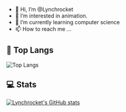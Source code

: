 - 👋 Hi, I’m @Lynchrocket
- 👀 I’m interested in animation.
- 🌱 I’m currently learning computer science
- 📫 How to reach me ...

<!---
Lynchrocket/Lynchrocket is a ✨ special ✨ repository because its `README.md` (this file) appears on your GitHub profile.
You can click the Preview link to take a look at your changes.
--->

## 🥇 Top Langs
![Top Langs](https://github-readme-stats.vercel.app/api/top-langs/?username=shennoter&layout=compact&theme=buefy)  
## 💻 Stats
[![Lynchrocket's GitHub stats](https://github-readme-stats.vercel.app/api?username=Lynchrocket&show_icons=true&theme=graywhite)](https://github.com/anuraghazra/github-readme-stats)
